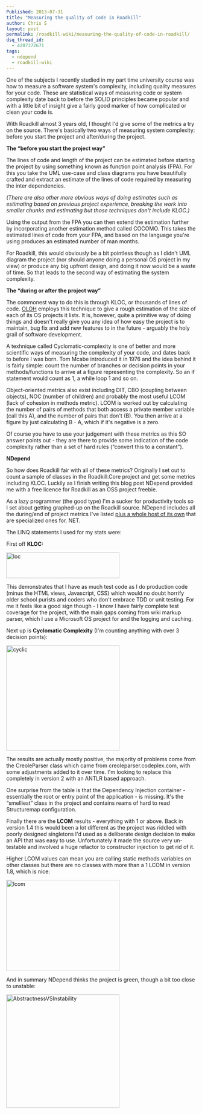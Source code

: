```yaml
---
Published: 2013-07-31
title: "Measuring the quality of code in Roadkill"
author: Chris S
layout: post
permalink: /roadkill-wiki/measuring-the-quality-of-code-in-roadkill/
dsq_thread_id:
  - 4207372671
tags:
  - ndepend
  - roadkill-wiki
---
```

One of the subjects I recently studied in my part time university course was how to measure a software system's complexity, including quality measures for your code. These are statistical ways of measuring code or system complexity date back to before the SOLID principles became popular and with a little bit of insight give a fairly good marker of how complicated or clean your code is.

With Roadkill almost 3 years old, I thought I'd give some of the metrics a try on the source. There's basically two ways of measuring system complexity: before you start the project and after/during the project.

<!--more-->

**The &#8220;before you start the project way&#8221;**

The lines of code and length of the project can be estimated before starting the project by using something known as function point analysis (FPA). For this you take the UML use-case and class diagrams you have beautifully crafted and extract an estimate of the lines of code required by measuring the inter dependencies.

*(There are also other more obvious ways of doing estimates such as estimating based on previous project experience, breaking the work into smaller chunks and estimating but those techniques don't include KLOC.)*

Using the output from the FPA you can then extend the estimation further by incorporating another estimation method called COCOMO. This takes the estimated lines of code from your FPA, and based on the language you're using produces an estimated number of man months.

For Roadkill, this would obviously be a bit pointless though as I didn't UML diagram the project (nor should anyone doing a personal OS project in my view) or produce any big upfront design, and doing it now would be a waste of time. So that leads to the second way of estimating the system complexity.

**The &#8220;during or after the project way&#8221;**

The commonest way to do this is through KLOC, or thousands of lines of code. [OLOH][1] employs this technique to give a rough estimation of the size of each of its OS projects it lists. It is, however, quite a primitive way of doing things and doesn't really give you any idea of how easy the project is to maintain, bug fix and add new features to in the future - arguably the holy grail of software development.

A texhnique called Cyclomatic-complexity is one of better and more scientific ways of measuring the complexity of your code, and dates back to before I was born. Tom Mcabe introduced it in 1976 and the idea behind it is fairly simple: count the number of branches or decision points in your methods/functions to arrive at a figure representing the complexity. So an if statement would count as 1, a while loop 1 and so on.

Object-oriented metrics also exist including DIT, CBO (coupling between objects), NOC (number of children) and probably the most useful LCOM (lack of cohesion in methods metric). LCOM is worked out by calculating the number of pairs of methods that both access a private member variable (call this A), and the number of pairs that don't (B). You then arrive at a figure by just calculating B - A, which if it's negative is a zero.

Of course you have to use your judgement with these metrics as this SO answer points out - they are there to provide some indication of the code complexity rather than a set of hard rules (&#8220;convert this to a constant&#8221;).

**NDepend**

So how does Roadkill fair with all of these metrics? Originally I set out to count a sample of classes in the Roadkill.Core project and get some metrics including KLOC. Luckily as I finish writing this blog post NDepend provided me with a free licence for Roadkill as an OSS project freebie.

As a lazy programmer (the good type) I'm a sucker for productivity tools so I set about getting graphed-up on the Roadkill source. NDepend includes all the during/end of project metrics I've listed [plus a whole host of its own][2] that are specialized ones for. NET.

The LINQ statements I used for my stats were:

<script src="https://gist.github.com/yetanotherchris/6125916.js"></script>

First off **KLOC:**

[<img class="alignnone size-medium wp-image-1152" alt="loc" src="http://www.anotherchris.net/wp-content/uploads/2013/07/loc-300x68.png" width="300" height="68" />][3]

This demonstrates that I have as much test code as I do production code (minus the HTML views, Javascript, CSS) which would no doubt horrify older school purists and coders who don't embrace TDD or unit testing. For me it feels like a good sign though - I know I have fairly complete test coverage for the project, with the main gaps coming from wiki markup parser, which I use a Microsoft OS project for and the logging and caching.

Next up is **Cyclomatic Complexity** (I'm counting anything with over 3 decision points):

[<img class="alignnone size-medium wp-image-1150" alt="cyclic" src="http://www.anotherchris.net/wp-content/uploads/2013/07/cyclic-300x278.png" width="300" height="278" />][4]

The results are actually mostly positive, the majority of problems come from the CreoleParser class which came from creoleparser.codeplex.com, with some adjustments added to it over time. I'm looking to replace this completely in version 2 with an ANTLR based approach.

One surprise from the table is that the Dependency Injection container - essentially the root or entry point of the application - is missing. It's the &#8220;smelliest&#8221; class in the project and contains reams of hard to read Structuremap configuration.

Finally there are the **LCOM** results - everything with 1 or above. Back in version 1.4 this would been a lot different as the project was riddled with poorly designed singletons I'd used as a deliberate design decision to make an API that was easy to use. Unfortunately it made the source very un-testable and involved a huge refactor to constructor injection to get rid of it.

Higher LCOM values can mean you are calling static methods variables on other classes but there are no classes with more than a 1 LCOM in version 1.8, which is nice:

[<img class="alignnone size-medium wp-image-1151" alt="lcom" src="http://www.anotherchris.net/wp-content/uploads/2013/07/lcom-300x241.png" width="300" height="241" />][5]

And in summary NDepend thinks the project is green, though a bit too close to unstable:

[<img class="alignnone size-medium wp-image-1149" alt="AbstractnessVSInstability" src="http://www.anotherchris.net/wp-content/uploads/2013/07/AbstractnessVSInstability-300x300.png" width="300" height="300" />][6]

&nbsp;

 [1]: http://www.ohloh.net/p/roadkillwiki
 [2]: http://www.ndepend.com/Metrics.aspx
 [3]: http://www.anotherchris.net/wp-content/uploads/2013/07/loc.png
 [4]: http://www.anotherchris.net/wp-content/uploads/2013/07/cyclic.png
 [5]: http://www.anotherchris.net/wp-content/uploads/2013/07/lcom.png
 [6]: http://www.anotherchris.net/wp-content/uploads/2013/07/AbstractnessVSInstability.png